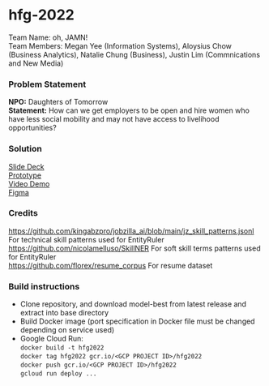 # hfg-2022
Team Name: oh, JAMN!\
Team Members: Megan Yee (Information Systems), Aloysius Chow (Business Analytics), Natalie Chung (Business), Justin Lim (Commnications and New Media)
### Problem Statement
**NPO:** Daughters of Tomorrow\
**Statement:** How can we get employers to be open and hire women who have less social mobility and may not have access to livelihood opportunities?

### Solution
[Slide Deck](https://docs.google.com/presentation/d/1Fpuio0WL8BtbNvVMoac9N5ahdEWtRjsNWSPDTEnSJXQ/edit?usp=sharing) \
[Prototype](https://github.com/ydymegan/hfg-2022/releases/tag/Release) \
[Video Demo](https://youtu.be/e9RDUqWFbJ0) \
[Figma](https://www.figma.com/file/KCCUnEaiC6M9Ccg8HVKvr5/DSC-Hackathon-UI%2FUX-Mockup?node-id=0%3A1)


### Credits
https://github.com/kingabzpro/jobzilla_ai/blob/main/jz_skill_patterns.jsonl
For technical skill patterns used for EntityRuler\
https://github.com/nicolamelluso/SkillNER
For soft skill terms patterns used for EntityRuler\
https://github.com/florex/resume_corpus
For resume dataset

### Build instructions
- Clone repository, and download model-best from latest release and extract into base directory
- Build Docker image (port specification in Docker file must be changed depending on service used)
- Google Cloud Run:\
```docker build -t hfg2022```\
```docker tag hfg2022 gcr.io/<GCP PROJECT ID>/hfg2022```\
```docker push gcr.io/<GCP PROJECT ID>/hfg2022```\
```gcloud run deploy ...```

